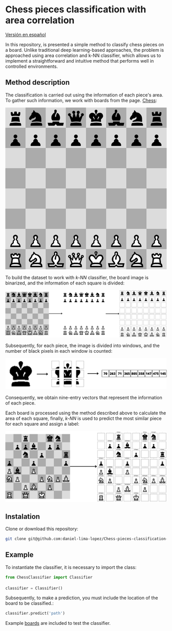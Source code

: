 # Chess pieces classification with area correlation
[Versión en español](README_ES.md)

In this repository, is presented a simple method to classify chess pieces on a board. Unlike traditional deep learning-based approaches, the problem is approached using area correlation and k-NN classifier, which allows us to implement a straightforward and intuitive method that performs well in controlled environments.

## Method description
The classification is carried out using the information of each piece's area. To gather such information, we work with boards from the page. [Chess](https://www.chess.com/es):

![alt](imgs/board.jpeg)

To build the dataset to work with _k-NN_ classifier, the board image is binarized, and the information of each square is divided:

![alt](imgs/Tablero.png)

Subsequently, for each piece, the image is divided into windows, and the number of black pixels in each window is counted:

![alt](imgs/KingArea.png)

Consequently, we obtain nine-entry vectors that represent the information of each piece.

Each board is processed using the method described above to calculate the area of each square, finally, *k-NN* is used to predict the most similar piece for each square and assign a label:

![alt](imgs/Prediccion.png)

## Instalation
Clone or download this repository:
```bash
git clone git@github.com:daniel-lima-lopez/Chess-pieces-classification-with-area-correlation.git
```

## Example
To instantiate the classifier, it is necessary to import the class:
```python
from ChessClassifier import Classifier

classifier = Classifier()
```

Subsequently, to make a prediction, you must include the location of the board to be classified.:
```python
classifier.predict('path')
```
Example [boards](test/) are included to test the classifier.